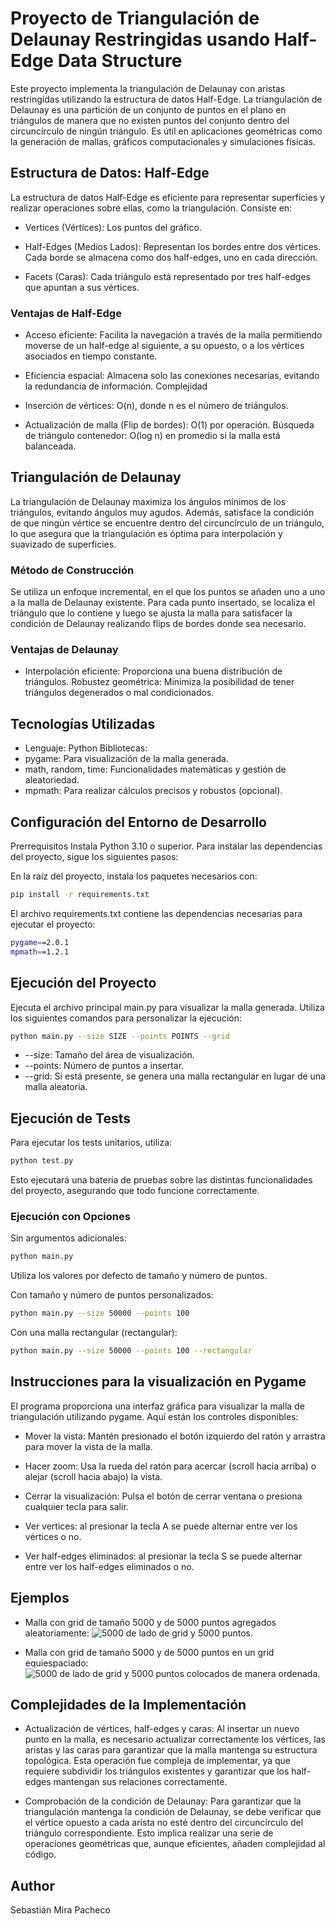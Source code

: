 # Proyecto de Triangulación de Delaunay Restringidas usando Half-Edge Data Structure

Este proyecto implementa la triangulación de Delaunay con aristas restringidas utilizando la estructura de datos Half-Edge. La triangulación de Delaunay es una partición de un conjunto de puntos en el plano en triángulos de manera que no existen puntos del conjunto dentro del circuncírculo de ningún triángulo. Es útil en aplicaciones geométricas como la generación de mallas, gráficos computacionales y simulaciones físicas.

## Estructura de Datos: Half-Edge

La estructura de datos Half-Edge es eficiente para representar superficies y realizar operaciones sobre ellas, como la triangulación. Consiste en:

- Vertices (Vértices): Los puntos del gráfico.

- Half-Edges (Medios Lados): Representan los bordes entre dos vértices. Cada borde se almacena como dos half-edges, uno en cada dirección.

- Facets (Caras): Cada triángulo está representado por tres half-edges que apuntan a sus vértices.

### Ventajas de Half-Edge

- Acceso eficiente: Facilita la navegación a través de la malla permitiendo moverse de un half-edge al siguiente, a su opuesto, o a los vértices asociados en tiempo constante.

- Eficiencia espacial: Almacena solo las conexiones necesarias, evitando la redundancia de información.
  Complejidad

- Inserción de vértices: O(n), donde n es el número de triángulos.

- Actualización de malla (Flip de bordes): O(1) por operación.
  Búsqueda de triángulo contenedor: O(log n) en promedio si la malla está balanceada.

## Triangulación de Delaunay

La triangulación de Delaunay maximiza los ángulos mínimos de los triángulos, evitando ángulos muy agudos. Además, satisface la condición de que ningún vértice se encuentre dentro del circuncírculo de un triángulo, lo que asegura que la triangulación es óptima para interpolación y suavizado de superficies.

### Método de Construcción

Se utiliza un enfoque incremental, en el que los puntos se añaden uno a uno a la malla de Delaunay existente. Para cada punto insertado, se localiza el triángulo que lo contiene y luego se ajusta la malla para satisfacer la condición de Delaunay realizando flips de bordes donde sea necesario.

### Ventajas de Delaunay

- Interpolación eficiente: Proporciona una buena distribución de triángulos.
  Robustez geométrica: Minimiza la posibilidad de tener triángulos degenerados o mal condicionados.

## Tecnologías Utilizadas

- Lenguaje: Python
  Bibliotecas:
- pygame: Para visualización de la malla generada.
- math, random, time: Funcionalidades matemáticas y gestión de aleatoriedad.
- mpmath: Para realizar cálculos precisos y robustos (opcional).

## Configuración del Entorno de Desarrollo

Prerrequisitos
Instala Python 3.10 o superior. Para instalar las dependencias del proyecto, sigue los siguientes pasos:

En la raíz del proyecto, instala los paquetes necesarios con:

```bash
pip install -r requirements.txt
```

El archivo requirements.txt contiene las dependencias necesarias para ejecutar el proyecto:

```bash
pygame==2.0.1
mpmath==1.2.1
```

## Ejecución del Proyecto

Ejecuta el archivo principal main.py para visualizar la malla generada. Utiliza los siguientes comandos para personalizar la ejecución:

```bash
python main.py --size SIZE --points POINTS --grid
```

- --size: Tamaño del área de visualización.
- --points: Número de puntos a insertar.
- --grid: Si está presente, se genera una malla rectangular en lugar de una malla aleatoria.

## Ejecución de Tests

Para ejecutar los tests unitarios, utiliza:

```bash
python test.py
```

Esto ejecutará una batería de pruebas sobre las distintas funcionalidades del proyecto, asegurando que todo funcione correctamente.

### Ejecución con Opciones

Sin argumentos adicionales:

```bash
python main.py
```

Utiliza los valores por defecto de tamaño y número de puntos.

Con tamaño y número de puntos personalizados:

```bash
python main.py --size 50000 --points 100
```

Con una malla rectangular (rectangular):

```bash
python main.py --size 50000 --points 100 --rectangular
```

## Instrucciones para la visualización en Pygame

El programa proporciona una interfaz gráfica para visualizar la malla de triangulación utilizando pygame. Aquí están los controles disponibles:

- Mover la vista: Mantén presionado el botón izquierdo del ratón y arrastra para mover la vista de la malla.

- Hacer zoom: Usa la rueda del ratón para acercar (scroll hacia arriba) o alejar (scroll hacia abajo) la vista.

- Cerrar la visualización: Pulsa el botón de cerrar ventana o presiona cualquier tecla para salir.

- Ver vertices: al presionar la tecla A se puede alternar entre ver los vértices o no.

- Ver half-edges eliminados: al presionar la tecla S se puede alternar entre ver los half-edges eliminados o no.

## Ejemplos

- Malla con grid de tamaño 5000 y de 5000 puntos agregados aleatoriamente:
  ![5000 de lado de grid y 5000 puntos.](images/random_points.png)

- Malla con grid de tamaño 5000 y de 5000 puntos en un grid equiespaciado:
  ![5000 de lado de grid y 5000 puntos colocados de manera ordenada.](images/grid.png)

## Complejidades de la Implementación

- Actualización de vértices, half-edges y caras: Al insertar un nuevo punto en la malla, es necesario actualizar correctamente los vértices, las aristas y las caras para garantizar que la malla mantenga su estructura topológica. Esta operación fue compleja de implementar, ya que requiere subdividir los triángulos existentes y garantizar que los half-edges mantengan sus relaciones correctamente.

- Comprobación de la condición de Delaunay: Para garantizar que la triangulación mantenga la condición de Delaunay, se debe verificar que el vértice opuesto a cada arista no esté dentro del circuncírculo del triángulo correspondiente. Esto implica realizar una serie de operaciones geométricas que, aunque eficientes, añaden complejidad al código.

## Author

Sebastián Mira Pacheco
